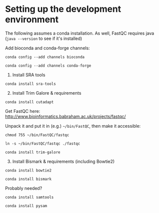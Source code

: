 # Setting up the development environment

The following assumes a conda installation. As well, FastQC requires java (`java --version` to see if it's installed)

Add bioconda and conda-forge channels:

`conda config --add channels bioconda`

`conda config --add channels conda-forge`

1. Install SRA tools

`conda install sra-tools`

2. Install Trim Galore & requirements

`conda install cutadapt`

Get FastQC here: http://www.bioinformatics.babraham.ac.uk/projects/fastqc/

Unpack it and put it in (e.g.) `~/bin/FastQC`, then make it accessible:

`chmod 755 ~/bin/FastQC/fastqc`

`ln -s ~/bin/FastQC/fastqc ./fastqc`

`conda install trim-galore`

3. Install Bismark & requirements (including Bowtie2)

`conda install bowtie2`

`conda install bismark`


Probably needed?

`conda install samtools`

`conda install pysam`